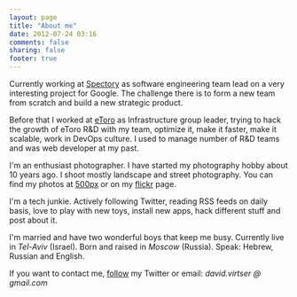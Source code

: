 ```yaml
---
layout: page
title: "About me"
date: 2012-07-24 03:16
comments: false
sharing: false
footer: true
---
```


Currently working at [Spectory](http://www.spectory.com/en) as software engineering team lead on a very interesting project for Google. The challenge there is to form a new team from scratch and build a new strategic product.

Before that I worked at [eToro](http://etoro.com) as Infrastructure group leader, trying to hack the growth of eToro R&D with my team, optimize it, make it faster, make it scalable, work in DevOps culture. I used to manage number of R&D teams and was web developer at my past. 

I'm an enthusiast photographer. I have started my photography hobby about 10 years ago. I shoot mostly landscape and street photography. You can find my photos at [500px](http://500px.com/virtser) or on my [flickr](http://www.flickr.com/photos/poison-dv/) page. 

I'm a tech junkie. Actively following Twitter, reading RSS feeds on daily basis, love to play with new toys, install new apps, hack different stuff and post about it. 

I'm married and have two wonderful boys that keep me busy. Currently live in *Tel-Aviv* (Israel). Born and raised in *Moscow* (Russia). Speak: Hebrew, Russian and English.

If you want to contact me, [follow](http://twitter.com/poison_dv) my Twitter or email: *david.virtser @ gmail.com*